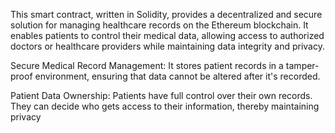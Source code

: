 This smart contract, written in Solidity, provides a decentralized and secure solution for managing healthcare records on the Ethereum blockchain.
It enables patients to control their medical data, allowing access to authorized doctors or healthcare providers while maintaining data integrity and privacy.



Secure Medical Record Management:
It stores patient records in a tamper-proof environment, ensuring that data cannot be altered after it's recorded.

Patient Data Ownership:
Patients have full control over their own records. They can decide who gets access to their information, thereby maintaining privacy
